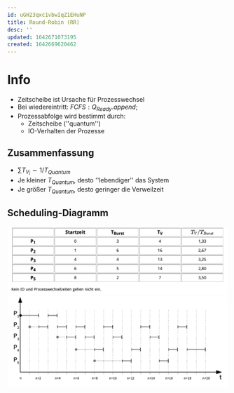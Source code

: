 ```yaml
---
id: uGH23qxc1vbwIqZ1EHuNP
title: Round-Robin (RR)
desc: ''
updated: 1642671073195
created: 1642669620462
---
```


# Info

- Zeitscheibe ist Ursache für Prozesswechsel
- Bei wiedereintritt: $FCFS: Q_{Ready}.append;$
- Prozessabfolge wird bestimmt durch:
    - Zeitscheibe (''quantum'')
    - IO-Verhalten der Prozesse

## Zusammenfassung

- $\sum T_{V_i} \sim 1 / T_{Quantum}$
- Je kleiner $T_{Quantum}$, desto ''lebendiger'' das System
- Je größer $T_{Quantum}$, desto geringer die Verweilzeit

## Scheduling-Diagramm

![Scheduling-Table](/assets/images/2022-01-20-10-08-51.png)
![Scheduling-Gannt](/assets/images/2022-01-20-10-09-51.png)